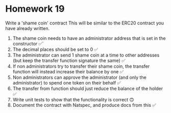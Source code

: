 # Homework 19

Write a 'shame coin' contract
This will be similar to the ERC20 contract you have already written.

1. The shame coin needs to have an administrator address that is set in the constructor ✅`
2. The decimal places should be set to 0 ✅
3. The administrator can send 1 shame coin at a time to other addresses (but keep the transfer function signature the same) ✅
4. If non administrators try to transfer their shame coin, the transfer function will instead increase their balance by one ✅
5. Non administrators can approve the administrator (and only the administrator) to spend one token on their behalf ✅
6. The transfer from function should just reduce the balance of the holder ✅
7. Write unit tests to show that the functionality is correct 🙃
8. Document the contract with Natspec, and produce docs from this ✅
